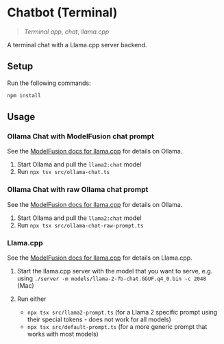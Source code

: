# Chatbot (Terminal)

> _Terminal app_, _chat_, _llama.cpp_

A terminal chat with a Llama.cpp server backend.

## Setup

Run the following commands:

```sh
npm install
```

## Usage

### Ollama Chat with ModelFusion chat prompt

See the [ModelFusion docs for llama.cpp](https://modelfusion.dev/integration/model-provider/ollama) for details on Ollama.

1. Start Ollama and pull the `llama2:chat` model
2. Run `npx tsx src/ollama-chat.ts`

### Ollama Chat with raw Ollama chat prompt

See the [ModelFusion docs for llama.cpp](https://modelfusion.dev/integration/model-provider/ollama) for details on Ollama.

1. Start Ollama and pull the `llama2:chat` model
2. Run `npx tsx src/ollama-chat-raw-prompt.ts`

### Llama.cpp

See the [ModelFusion docs for llama.cpp](https://modelfusion.dev/integration/model-provider/llamacpp) for details on Llama.cpp.

1. Start the llama.cpp server with the model that you want to serve, e.g. using `./server -m models/llama-2-7b-chat.GGUF.q4_0.bin -c 2048` (Mac)

2. Run either
   - `npx tsx src/llama2-prompt.ts` (for a Llama 2 specific prompt using their special tokens - does not work for all models)
   - `npx tsx src/default-prompt.ts` (for a more generic prompt that works with most models)
